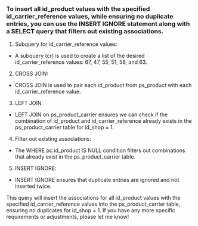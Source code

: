 ### To insert all id_product values with the specified id_carrier_reference values, while ensuring no duplicate entries, you can use the INSERT IGNORE statement along with a SELECT query that filters out existing associations.

1. Subquery for id_carrier_reference values:

- A subquery (cr) is used to create a list of the desired id_carrier_reference values: 67, 47, 55, 51, 58, and 63.

2. CROSS JOIN:

- CROSS JOIN is used to pair each id_product from ps_product with each id_carrier_reference value.

3. LEFT JOIN:

- LEFT JOIN on ps_product_carrier ensures we can check if the combination of id_product and id_carrier_reference already exists in the ps_product_carrier table for id_shop = 1.

4. Filter out existing associations:

- The WHERE pc.id_product IS NULL condition filters out combinations that already exist in the ps_product_carrier table.

5. INSERT IGNORE:

- INSERT IGNORE ensures that duplicate entries are ignored and not inserted twice.

This query will insert the associations for all id_product values with the specified id_carrier_reference values into the ps_product_carrier table, ensuring no duplicates for id_shop = 1. If you have any more specific requirements or adjustments, please let me know!

